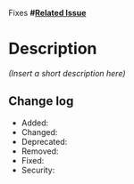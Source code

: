 Fixes **#[Related Issue](url)**

# Description

_(Insert a short description here)_

## Change log

- Added:
- Changed:
- Deprecated:
- Removed:
- Fixed:
- Security:

